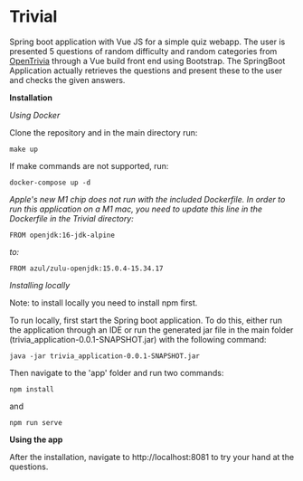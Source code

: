 # Trivial

Spring boot application with Vue JS for a simple quiz webapp. The user is presented 5 questions of random difficulty and random categories from [OpenTrivia](https://opentdb.com/9) through a Vue build front end using Bootstrap. The SpringBoot Application actually retrieves the questions and present these to the user and checks the given answers.

**Installation**

*Using Docker*

Clone the repository and in the main directory run:

```
make up
```
If make commands are not supported, run:
```
docker-compose up -d
```

*Apple's new M1 chip does not run with the included Dockerfile. In order to run this application on a M1 mac, you need to update this line in the Dockerfile in the Trivial directory:*
```
FROM openjdk:16-jdk-alpine
```
*to:*
```
FROM azul/zulu-openjdk:15.0.4-15.34.17
```


*Installing locally*

Note: to install locally you need to install npm first.

To run locally, first start the Spring boot application. To do this, either run the application through an IDE or run the generated jar file in the main folder (trivia_application-0.0.1-SNAPSHOT.jar) with the following command:
```
java -jar trivia_application-0.0.1-SNAPSHOT.jar
```
Then navigate to the 'app' folder and run two commands:
```
npm install
```
and
```
npm run serve
```

**Using the app**

After the installation, navigate to http://localhost:8081 to try your hand at the questions.
